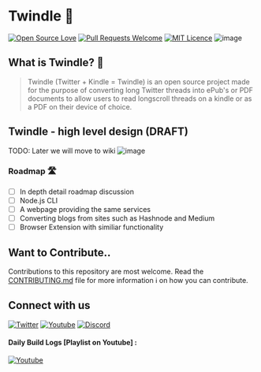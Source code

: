 # Twindle 📖

[![Open Source Love](https://firstcontributions.github.io/open-source-badges/badges/open-source-v1/open-source.svg)](https://github.com/firstcontributions/open-source-badges) [![Pull Requests Welcome](https://img.shields.io/badge/PRs-welcome-brightgreen.svg?style=flat)](http://makeapullrequest.com)
[![MIT Licence](https://badges.frapsoft.com/os/mit/mit.svg?v=103)](https://opensource.org/licenses/mit-license.php)
![image](https://visitor-badge.glitch.me/badge?page_id=Twindle-co.twindle)

## What is Twindle? 🤔

> Twindle (Twitter + Kindle = Twindle) is an open source project made for the purpose of converting long Twitter threads into ePub's or PDF documents to allow users to read longscroll threads on a kindle or as a PDF on their device of choice.

## Twindle - high level design (DRAFT)

TODO: Later we will move to wiki
![image](https://user-images.githubusercontent.com/354596/95971617-2d519200-0e5d-11eb-9e4b-2a77bd1ecb67.png)

### Roadmap 🛣

-   [ ] In depth detail roadmap discussion
-   [ ] Node.js CLI
-   [ ] A webpage providing the same services
-   [ ] Converting blogs from sites such as Hashnode and Medium
-   [ ] Browser Extension with similiar functionality

## Want to Contribute..

Contributions to this repository are most welcome. Read the [CONTRIBUTING.md](CONTRIBUTING.md) file for more information ℹ️ on how you can contribute.

## Connect with us

[![Twitter](https://user-images.githubusercontent.com/49528393/96320938-bc041180-100b-11eb-9bfb-ebd90fda78eb.png)](https://twitter.com/twindleco)
[![Youtube](https://user-images.githubusercontent.com/49528393/96320950-c3c3b600-100b-11eb-9b7a-493c28c56bfa.png)](https://www.youtube.com/channel/UCKxUmbHq5P5pd5IyUiZ8MHA)
[![Discord](https://user-images.githubusercontent.com/49528393/96320953-c7573d00-100b-11eb-9d6f-e077a4d865b7.jpg)
](https://discord.gg/jBj2zMR)

#### Daily Build Logs [Playlist on Youtube] :

[![Youtube](https://user-images.githubusercontent.com/49528393/96320950-c3c3b600-100b-11eb-9b7a-493c28c56bfa.png)](https://www.youtube.com/watch?v=mveHORtiKx8&list=PLJ6Y8JfXAV--l82_UnUi4w7WEaYJhJFRQ)
